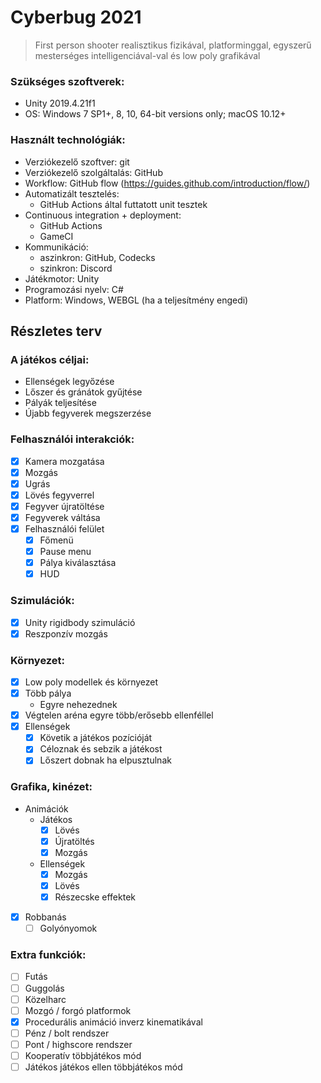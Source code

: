 # Cyberbug 2021
> First person shooter realisztikus fizikával, platforminggal, egyszerű mesterséges intelligenciával-val és low poly grafikával

### Szükséges szoftverek:
 * Unity 2019.4.21f1
 * OS: Windows 7 SP1+, 8, 10, 64-bit versions only; macOS 10.12+

### Használt technológiák:
 * Verziókezelő szoftver: git
 * Verziókezelő szolgáltalás: GitHub
 * Workflow: GitHub flow (https://guides.github.com/introduction/flow/)
 * Automatizált tesztelés:
   * GitHub Actions által futtatott unit tesztek
 * Continuous integration + deployment:
   * GitHub Actions
   * GameCI
 * Kommunikáció: 
   * aszinkron: GitHub, Codecks
   * szinkron: Discord
 * Játékmotor: Unity
 * Programozási nyelv: C#
 * Platform: Windows, WEBGL (ha a teljesítmény engedi)

## Részletes terv

### A játékos céljai:
 * Ellenségek legyőzése
 * Lőszer és gránátok gyűjtése
 * Pályák teljesítése
 * Újabb fegyverek megszerzése

### Felhasználói interakciók:
 - [x] Kamera mozgatása
 - [x] Mozgás
 - [x] Ugrás
 - [x] Lövés fegyverrel
 - [x] Fegyver újratöltése
 - [x] Fegyverek váltása
 - [x] Felhasználói felület
   - [x] Főmenü
   - [X] Pause menu
   - [X] Pálya kiválasztása
   - [X] HUD

### Szimulációk:
 - [x] Unity rigidbody szimuláció
 - [x] Reszponzív mozgás

### Környezet:
 - [X] Low poly modellek és környezet
 - [X] Több pálya
   * Egyre nehezednek
 - [x] Végtelen aréna egyre több/erősebb ellenféllel
 - [x] Ellenségek
   - [x] Követik a játékos pozícióját
   - [x] Céloznak és sebzik a játékost
   - [x] Lőszert dobnak ha elpusztulnak

### Grafika, kinézet:
 * Animációk
   * Játékos
     - [X] Lövés
     - [X] Újratöltés
     - [X] Mozgás
   * Ellenségek
     - [x] Mozgás
     - [x] Lövés
     - [x] Részecske effektek
 - [x] Robbanás
   - [ ] Golyónyomok

### Extra funkciók:
 - [ ] Futás
 - [ ] Guggolás
 - [ ] Közelharc
 - [ ] Mozgó / forgó platformok
 - [x] Procedurális animáció inverz kinematikával
 - [ ] Pénz / bolt rendszer
 - [ ] Pont / highscore rendszer
 - [ ] Kooperatív többjátékos mód
 - [ ] Játékos játékos ellen többjátékos mód

